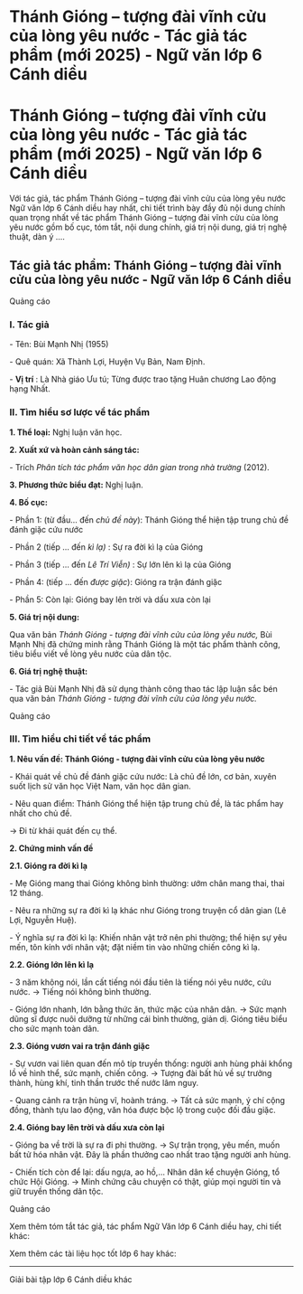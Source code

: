# Thánh Gióng – tượng đài vĩnh cửu của lòng yêu nước - Tác giả tác phẩm (mới 2025) - Ngữ văn lớp 6 Cánh diều

# Thánh Gióng – tượng đài vĩnh cửu của lòng yêu nước - Tác giả tác phẩm (mới 2025) - Ngữ văn lớp 6 Cánh diều

Với tác giả, tác phẩm Thánh Gióng – tượng đài vĩnh cửu của lòng yêu nước Ngữ văn lớp 6 Cánh diều hay nhất, chi tiết trình bày đầy đủ nội dung chính quan trọng nhất về tác phẩm Thánh Gióng – tượng đài vĩnh cửu của lòng yêu nước gồm bố cục, tóm tắt, nội dung chính, giá trị nội dung, giá trị nghệ thuật, dàn ý ....

## Tác giả tác phẩm: Thánh Gióng – tượng đài vĩnh cửu của lòng yêu nước - Ngữ văn lớp 6 Cánh diều

Quảng cáo

### **I. Tác giả**

\- Tên: Bùi Mạnh Nhị (1955)

\- Quê quán: Xã Thành Lợi, Huyện Vụ Bản, Nam Định.

\- **Vị trí** : Là Nhà giáo Ưu tú; Từng được trao tặng Huân chương Lao động hạng Nhất.

### **II. Tìm hiểu sơ lược về tác phẩm**

**1\. Thể loại:** Nghị luận văn học.

**2\. Xuất xứ và hoàn cảnh sáng tác:**

\- Trích _Phân tích tác phẩm văn học dân gian trong nhà trường_ (2012).

**3\. Phương thức biểu đạt:** Nghị luận.

**4\. Bố cục:**

\- Phần 1: (từ đầu… đến _chủ đề này_): Thánh Gióng thể hiện tập trung chủ đề đánh giặc cứu nước

\- Phần 2 (tiếp … đến _kì lạ)_ : Sự ra đời kì lạ của Gióng

\- Phần 3 (tiếp … đến _Lê Trí Viễn)_ : Sự lớn lên kì lạ của Gióng

\- Phần 4: (tiếp … đến _được giặc_): Gióng ra trận đánh giặc

\- Phần 5: Còn lại: Gióng bay lên trời và dấu xưa còn lại

**5\. Giá trị nội dung:**

Qua văn bản _Thánh Gióng - tượng đài vĩnh cửu của lòng yêu nước,_ Bùi Mạnh Nhị đã chứng minh rằng Thánh Gióng là một tác phẩm thành công, tiêu biểu viết về lòng yêu nước của dân tộc.

**6\. Giá trị nghệ thuật:**

\- Tác giả Bùi Mạnh Nhị đã sử dụng thành công thao tác lập luận sắc bén qua văn bản _Thánh Gióng - tượng đài vĩnh cửu của lòng yêu nước._

Quảng cáo

### **III. Tìm hiểu chi tiết về tác phẩm**

**1\. Nêu vấn đề: Thánh Gióng - tượng đài vĩnh cửu của lòng yêu nước**

\- Khái quát về chủ đề đánh giặc cứu nước: Là chủ đề lớn, cơ bản, xuyên suốt lịch sử văn học Việt Nam, văn học dân gian.

\- Nêu quan điểm: Thánh Gióng thể hiện tập trung chủ đề, là tác phẩm hay nhất cho chủ đề.

→ Đi từ khái quát đến cụ thể.

**2\. Chứng minh vấn đề**

**2.1. Gióng ra đời kì lạ**

\- Mẹ Gióng mang thai Gióng không bình thường: ướm chân mang thai, thai 12 tháng.

\- Nêu ra những sự ra đời kì lạ khác như Gióng trong truyện cổ dân gian (Lê Lợi, Nguyễn Huệ).

\- Ý nghĩa sự ra đời kì lạ: Khiến nhân vật trở nên phi thường; thể hiện sự yêu mến, tôn kính với nhân vật; đặt niềm tin vào những chiến công kì lạ.

**2.2. Gióng lớn lên kì lạ**

\- 3 năm không nói, lần cất tiếng nói đầu tiên là tiếng nói yêu nước, cứu nước. → Tiếng nói không bình thường.

\- Gióng lớn nhanh, lớn bằng thức ăn, thức mặc của nhân dân. → Sức mạnh dũng sĩ được nuôi dưỡng từ những cái bình thường, giản dị. Gióng tiêu biểu cho sức mạnh toàn dân.

**2.3. Gióng vươn vai ra trận đánh giặc**

\- Sự vươn vai liên quan đến mô típ truyền thống: người anh hùng phải khổng lồ về hình thể, sức mạnh, chiến công. → Tượng đài bất hủ về sự trưởng thành, hùng khí, tinh thần trước thế nước lâm nguy.

\- Quang cảnh ra trận hùng vĩ, hoành tráng. → Tất cả sức mạnh, ý chí cộng đồng, thành tựu lao động, văn hóa được bộc lộ trong cuộc đối đầu giặc.

**2.4. Gióng bay lên trời và dấu xưa còn lại**

\- Gióng ba về trời là sự ra đi phi thường. → Sự trân trọng, yêu mến, muốn bất tử hóa nhân vật. Đây là phần thưởng cao nhất trao tặng người anh hùng.

\- Chiến tích còn để lại: dấu ngựa, ao hồ,... Nhân dân kể chuyện Gióng, tổ chức Hội Gióng. → Minh chứng câu chuyện có thật, giúp mọi người tin và giữ truyền thống dân tộc.

Quảng cáo

Xem thêm tóm tắt tác giả, tác phẩm Ngữ Văn lớp 6 Cánh diều hay, chi tiết khác:

Xem thêm các tài liệu học tốt lớp 6 hay khác:

* * *

Giải bài tập lớp 6 Cánh diều khác
